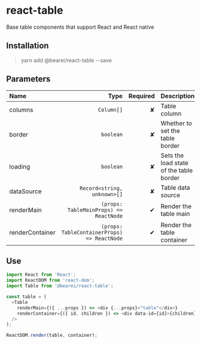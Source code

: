 # react-table

Base table components that support React and React native

## Installation

> yarn add @bearei/react-table --save

## Parameters

| Name | Type | Required | Description |
| :-- | --: | --: | :-- |
| columns | `Column[]` | ✘ | Table column |
| border | `boolean` | ✘ | Whether to set the table border |
| loading | `boolean` | ✘ | Sets the load state of the table border |
| dataSource | `Record<string, unknown>[]` | ✘ | Table data source |
| renderMain | `(props: TableMainProps) => ReactNode` | ✔ | Render the table main |
| renderContainer | `(props: TableContainerProps) => ReactNode` | ✔ | Render the table container |

## Use

```typescript
import React from 'React';
import ReactDOM from 'react-dom';
import Table from '@bearei/react-table';

const table = (
  <Table
    renderMain={({ ...props }) => <div {...props}>"table"</div>}
    renderContainer={({ id, children }) => <div data-id={id}>{children}</div>}
  />
);

ReactDOM.render(table, container);
```
